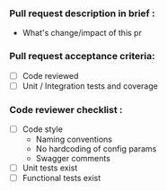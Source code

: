 ### Pull request description in brief :

- What's change/impact of this pr

### Pull request acceptance criteria:
    
- [ ] Code reviewed
- [ ] Unit / Integration tests and coverage

### Code reviewer checklist :

- [ ] Code style
    * Naming conventions
    * No hardcoding of config params
    * Swagger comments
- [ ] Unit tests exist
- [ ] Functional tests exist
